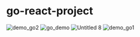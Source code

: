 # go-react-project

![demo_go2](https://github.com/educalok/go-react-project/assets/51509303/0536c747-3e70-4dd1-ab48-a032e60691a0)
![go_demo](https://github.com/educalok/go-react-project/assets/51509303/a6062867-5179-46fc-91c6-9f5710bb186d)
![Untitled 8](https://github.com/educalok/go-react-project/assets/51509303/c3f3fbc9-a750-4d44-a131-df2409cee046)
![demo_go1](https://github.com/educalok/go-react-project/assets/51509303/29aaf6b7-b2d2-4632-8a30-c4bfbfdc3049)
